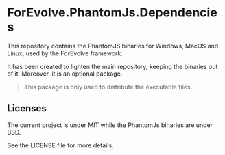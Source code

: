 # ForEvolve.PhantomJs.Dependencies

This repository contains the PhantomJS binaries for Windows, MacOS and Linux, used by the ForEvolve framework.

It has been created to lighten the main repository, keeping the binaries out of it. Moreover, it is an optional package.

> This package is only used to distribute the executable files.

## Licenses

The current project is under MIT while the PhantomJs binaries are under BSD.

See the LICENSE file for more details.
